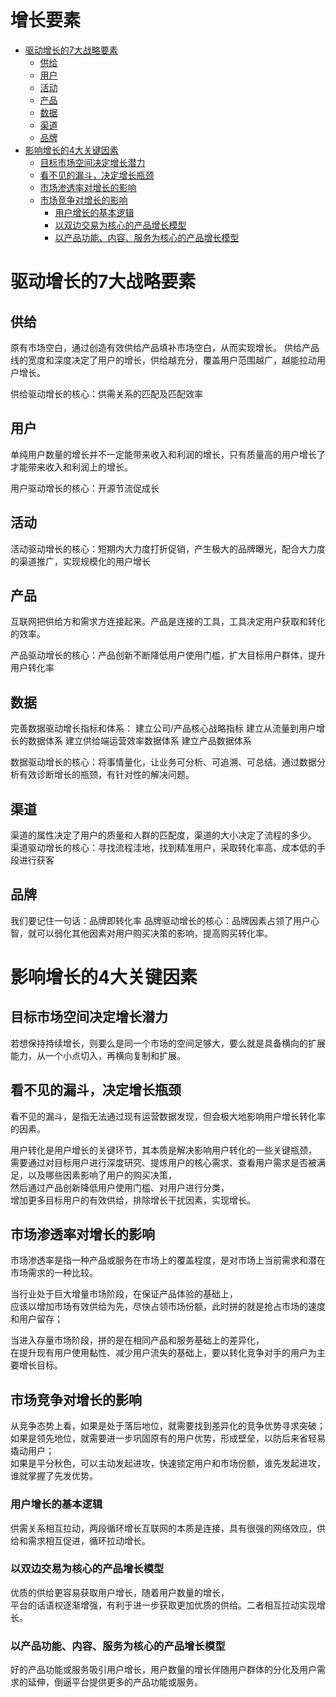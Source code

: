 # 增长要素

   * [驱动增长的7大战略要素](#驱动增长的7大战略要素)
      * [供给](#供给)
      * [用户](#用户)
      * [活动](#活动)
      * [产品](#产品)
      * [数据](#数据)
      * [渠道](#渠道)
      * [品牌](#品牌)
   * [影响增长的4大关键因素](#影响增长的4大关键因素)
      * [目标市场空间决定增长潜力](#目标市场空间决定增长潜力)
      * [看不见的漏斗，决定增长瓶颈](#看不见的漏斗决定增长瓶颈)
      * [市场渗透率对增长的影响](#市场渗透率对增长的影响)
      * [市场竞争对增长的影响](#市场竞争对增长的影响)
         * [用户增长的基本逻辑](#用户增长的基本逻辑)
         * [以双边交易为核心的产品增长模型](#以双边交易为核心的产品增长模型)
         * [以产品功能、内容、服务为核心的产品增长模型](#以产品功能内容服务为核心的产品增长模型)

# 驱动增长的7大战略要素

## 供给

原有市场空白，通过创造有效供给产品填补市场空白，从而实现增长。
供给产品线的宽度和深度决定了用户的增长，供给越充分，覆盖用户范围越广，越能拉动用户增长。

供给驱动增长的核心：供需关系的匹配及匹配效率

## 用户
单纯用户数量的增长并不一定能带来收入和利润的增长，只有质量高的用户增长了才能带来收入和利润上的增长。

用户驱动增长的核心：开源节流促成长

## 活动
活动驱动增长的核心：短期内大力度打折促销，产生极大的品牌曝光，配合大力度的渠道推广，实现规模化的用户增长

## 产品
互联网把供给方和需求方连接起来。产品是连接的工具，工具决定用户获取和转化的效率。

产品驱动增长的核心：产品创新不断降低用户使用门槛，扩大目标用户群体，提升用户转化率

## 数据
完善数据驱动增长指标和体系：
建立公司/产品核心战略指标
建立从流量到用户增长的数据体系
建立供给端运营效率数据体系
建立产品数据体系

数据驱动增长的核心：将事情量化，让业务可分析、可追溯、可总结。通过数据分析有效诊断增长的瓶颈，有针对性的解决问题。

## 渠道
渠道的属性决定了用户的质量和人群的匹配度，渠道的大小决定了流程的多少。  
渠道驱动增长的核心：寻找流程洼地，找到精准用户，采取转化率高、成本低的手段进行获客

## 品牌
我们要记住一句话：品牌即转化率
品牌驱动增长的核心：品牌因素占领了用户心智，就可以弱化其他因素对用户购买决策的影响，提高购买转化率。

# 影响增长的4大关键因素
## 目标市场空间决定增长潜力
若想保持持续增长，则要么是同一个市场的空间足够大，要么就是具备横向的扩展能力，从一个小点切入，再横向复制和扩展。

## 看不见的漏斗，决定增长瓶颈
看不见的漏斗，是指无法通过现有运营数据发现，但会极大地影响用户增长转化率的因素。

用户转化是用户增长的关键环节，其本质是解决影响用户转化的一些关键瓶颈，  
需要通过对目标用户进行深度研究、提炼用户的核心需求、查看用户需求是否被满足，以及哪些因素影响了用户的购买决策，  
然后通过产品创新降低用户使用门槛、对用户进行分类，  
增加更多目标用户的有效供给，排除增长干扰因素，实现增长。

## 市场渗透率对增长的影响
市场渗透率是指一种产品或服务在市场上的覆盖程度，是对市场上当前需求和潜在市场需求的一种比较。

当行业处于巨大增量市场阶段，在保证产品体验的基础上，  
应该以增加市场有效供给为先，尽快占领市场份额，此时拼的就是抢占市场的速度和用户留存； 

当进入存量市场阶段，拼的是在相同产品和服务基础上的差异化，  
在提升现有用户使用黏性、减少用户流失的基础上，要以转化竞争对手的用户为主要增长目标。

## 市场竞争对增长的影响
从竞争态势上看，如果是处于落后地位，就需要找到差异化的竞争优势寻求突破；  
如果是领先地位，就需要进一步巩固原有的用户优势，形成壁垒，以防后来省轻易撬动用户；  
如果是平分秋色，可以主动发起进攻，快速锁定用户和市场份额，谁先发起进攻，谁就掌握了先发优势。

### 用户增长的基本逻辑
供需关系相互拉动，两段循环增长互联网的本质是连接，具有很强的网络效应，供给和需求相互促进，循环拉动增长。

### 以双边交易为核心的产品增长模型
优质的供给更容易获取用户增长，随着用户数量的增长，  
平台的话语权逐渐增强，有利于进一步获取更加优质的供给。二者相互拉动实现增长。

### 以产品功能、内容、服务为核心的产品增长模型
好的产品功能或服务吸引用户增长，用户数量的增长伴随用户群体的分化及用户需求的延伸，倒逼平台提供更多的产品功能或服务。